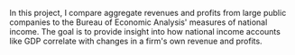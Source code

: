 In this project, I compare aggregate revenues and profits from large public companies to the Bureau of Economic Analysis' measures of national income. The goal is to provide insight into how national income accounts like GDP correlate with changes in a firm's own revenue and profits. 
